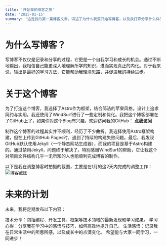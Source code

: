 ```yaml
---
title: '开始我的博客之旅'
date: '2025-01-15'
summary: '这是我的第一篇博客文章，讲述了为什么我要开始写博客，以及我打算分享什么样的内容。'
---
```




# 为什么写博客？
写博客不仅仅是记录和分享的过程，它更是一个自我学习和成长的机会。通过不断地输出，我相信自己能更深入地理解所学的知识，进而实现真正的内化。对于我来说，输出是最好的学习方法，它能帮助我理清思路，并促进我的持续进步。

# 关于这个博客
为了打造这个博客，我选择了Astro作为框架，结合简洁的苹果风格，设计上追求简约与实用。我还使用了WindSurf进行了一些定制和优化。我把这个博客部署在了GitHub上了，如果你对这个Blog有兴趣，欢迎访问我的GitHub：  **[点我访问](https://github.com/Jobo16/my-blog)**

制作这个博客的过程其实并不顺利，经历了不少曲折。我选择使用Astro框架构建，但在上传到GitHub Pages时，遇到了持续的构建失败问题。最后，我发现GitHub默认使用Jekyll（一个静态网站生成器），而我的项目是基于Astro构建的。通过禁用Jekyll，问题终于解决了。特别感谢WindSurf的帮助，它让我这个对项目文件结构几乎一无所知的人也能顺利完成博客的制作。

以下是我在调整博客时拍摄的截图，主要是在1月的这2天内完成的调整工作：
![博客截图](/blog-images/first-post/blog1.png)



# 未来的计划
未来，我将定期发布以下内容：

技术分享：包括编程、开发工具、框架等技术领域的最新发现和学习成果。
学习心得：分享我在学习中的感悟与技巧，如何高效地提升自己。
生活感悟：记录我在日常生活中的所思所感，以及成长中的点滴变化。
希望能与大家一同学习，一同进步！